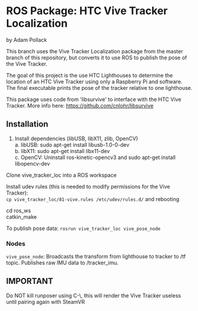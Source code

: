 # ROS Package: HTC Vive Tracker Localization
by Adam Pollack

This branch uses the Vive Tracker Localization package from the master branch of this repository, but converts it to use ROS to publish the pose of the Vive Tracker.  

The goal of this project is the use HTC Lighthouses to determine the location of an HTC Vive Tracker using only a Raspberry Pi and software. The final executable prints the pose of the tracker relative to one lighthouse.

This package uses code from 'libsurvive' to interface with the HTC Vive Tracker. More info here: https://github.com/cnlohr/libsurvive

## Installation

1. Install dependencies (libUSB, libX11, zlib, OpenCV)  
	a. libUSB: sudo apt-get install libusb-1.0-0-dev  
	b. libX11: sudo apt-get install libx11-dev  
	c. OpenCV: Uninstall ros-kinetic-opencv3 and sudo apt-get install libopencv-dev

Clone vive_tracker_loc into a ROS workspace

Install udev rules (this is needed to modify permissions for the Vive Tracker):  
`cp vive_tracker_loc/81-vive.rules /etc/udev/rules.d/` and rebooting  

cd ros_ws  
catkin_make  

To publish pose data: `rosrun vive_tracker_loc vive_pose_node`  

### Nodes  
`vive_pose_node`: Broadcasts the transform from lighthouse to tracker to /tf topic. Publishes raw IMU data to /tracker_imu.  

<!-- `tf_calibration`: Determines the transform from the base of Sawyer to the lighthouse using

### Launch Files  
`calibrate.launch`: Launches  -->

## IMPORTANT  

Do NOT kill runposer using C-\\, this will render the Vive Tracker useless until pairing again with SteamVR
